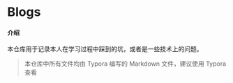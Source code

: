 # Blogs

#### 介绍

本仓库用于记录本人在学习过程中踩到的坑，或者是一些技术上的问题。                                                                                                                                                                                                                                                                                                                                                                                                                                                                                                                                                                                                                                                                                                                                                                                                                                                                                                                                                                                                                                                                              

> 本仓库中所有文件均由 Typora 编写的 Markdown 文件，建议使用 Typora 查看